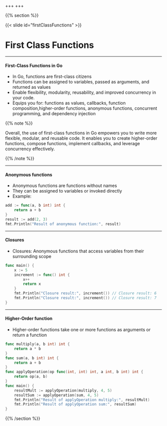 +++
+++

{{% section %}}

{{< slide id="firstClassFunctions" >}}
# First Class Functions

---
#### First-Class Functions in Go
- In Go, functions are first-class citizens
- Functions can be assigned to variables, passed as arguments, and returned as values
- Enable flexibility, modularity, reusability, and improved concurrency in your code.
- Equips you for: functions as values, callbacks, function composition,higher-order functions, anonymous functions, concurrent programming, and dependency injection


{{% note %}}

Overall, the use of first-class functions in Go empowers you to write more flexible, modular, and reusable code. It enables you to create higher-order functions, compose functions, implement callbacks, and leverage concurrency effectively.

{{% /note %}}

---

#### Anonymous functions

- Anonymous functions are functions without names
- They can be assigned to variables or invoked directly
- Example: 

```go
add := func(a, b int) int {
    return a + b
}
result := add(2, 3)
fmt.Println("Result of anonymous function:", result)
```
---
#### Closures

- Closures: Anonymous functions that access variables from their surrounding scope

```go
func main() {
	x := 5
	increment := func() int {
		x++
		return x
	}
	fmt.Println("Closure result:", increment()) // Closure result: 6
	fmt.Println("Closure result:", increment()) // Closure result: 7
}
```

---
#### Higher-Order function

- Higher-order functions take one or more functions as arguments or return a function

```go
func multiply(a, b int) int {
	return a * b
}
func sum(a, b int) int {
	return a + b
}
func applyOperation(op func(int, int) int, a int, b int) int {
	return op(a, b)
}
func main() {
	resultMult := applyOperation(multiply, 4, 5)
	resultSum := applyOperation(sum, 4, 5)
	fmt.Println("Result of applyOperation multiply:", resultMult)
	fmt.Println("Result of applyOperation sum:", resultSum)
}
```

{{% /section %}}